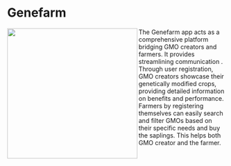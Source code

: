 # Genefarm
<img align="left" width="300" height="300" src="![4](https://github.com/yashwanths814/Genefarm/assets/123622523/eb7c7759-5696-452e-8de9-7cd2fa12df45)
">
The Genefarm app acts as a comprehensive platform bridging GMO creators and farmers. It provides streamlining communication . Through user registration, GMO creators showcase their genetically modified crops, providing detailed information on benefits and performance.  Farmers by registering themselves can easily search and filter GMOs based on their specific needs and buy the saplings.  This helps both GMO creator and the farmer.



